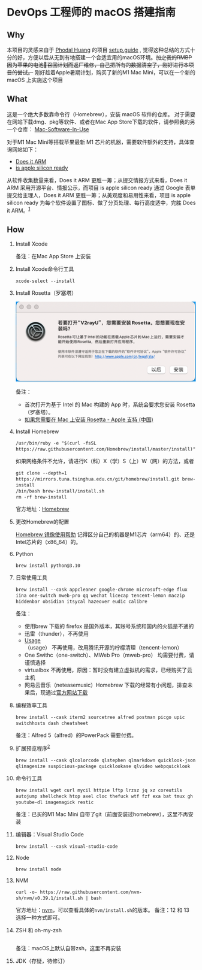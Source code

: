 # DevOps 工程师的 macOS 搭建指南

## Why

本项目的灵感来自于 [Phodal Huang](https://github.com/phodal)  的项目 [setup.guide](https://github.com/phodal/setup.guide) , 觉得这种总结的方式十分的好，方便以后从无到有地搭建一个合适宜用的macOS环境。~~加之我的RMBP因为苹果的电池🔋召回计划而返厂维修，自己把所有的数据清空了，刚好进行本项目的尝试。~~ 刚好趁着Apple暑期计划，购买了新的M1 Mac Mini，可以在一个新的 macOS 上实施这个项目

## What

这是一个绝大多数靠命令行（Homebrew），安装 macOS 软件的仓库。
对于需要在网站下载dmg、pkg等软件、或者在Mac App Store下载的软件，请参照我的另一个仓库：
[Mac-Software-In-Use](https://github.com/MiracleWong/Mac-Software-In-Use)

对于M1 Mac Mini等搭载苹果最新 M1 芯片的机器，需要软件额外的支持，具体查询网站如下：

- [Does it ARM](https://doesitarm.com/)
- [is apple silicon ready](https://isapplesiliconready.com/zh)

从软件收集数量来看，Does it ARM 更胜一筹；从提交情报方式来看，Does it ARM 采用开源平台、情报公示，而项目 is apple silicon ready 通过 Google 表单提交给主理人，Does it ARM 更胜一筹；从美观度和易用性来看，项目 is apple silicon ready 为每个软件设置了图标、做了分页处理、每行高度适中，完胜 Does it ARM。<sup>[1]</sup>

## How

1. Install Xcode
  
    备注：在Mac App Store 上安装

2. Install Xcode命令行工具

    ```
    xcode-select --install
    ```

3. Install Rosetta（罗塞塔）

    ![install-rosetta](images/install-rosetta.png)

    备注：
    - 首次打开为基于 Intel 的 Mac 构建的 App 时，系统会要求您安装 Rosetta（罗塞塔）。
    - [如果您需要在 Mac 上安装 Rosetta - Apple 支持 (中国)](https://support.apple.com/zh-cn/HT211861)

4. Install Homebrew

    ```
    /usr/bin/ruby -e "$(curl -fsSL https://raw.githubusercontent.com/Homebrew/install/master/install)"
    ```
    
    如果网络条件不允许，请进行K（科）X（学）S（上）W（网）的方法，或者
    
    ```
    git clone --depth=1 https://mirrors.tuna.tsinghua.edu.cn/git/homebrew/install.git brew-install
    /bin/bash brew-install/install.sh
    rm -rf brew-install
    ```

    官方地址：[Homebrew](https://brew.sh/index_zh-cn)

5. 更改Homebrew的配置

    [Homebrew 镜像使用帮助](https://mirrors.tuna.tsinghua.edu.cn/help/homebrew/)
    记得区分自己的机器是M1芯片（arm64）的、还是Intel芯片的（x86_64）的。

6. Python

    ```
    brew install python@3.10
    ```

7. 日常使用工具

    ```
    brew install --cask appcleaner google-chrome microsoft-edge flux iina one-switch mweb-pro qq wechat licecap tencent-lemon maczip hiddenbar obsidian itsycal hazeover eudic calibre
    ```
    
    备注：
    - 使用brew 下载的 firefox 是国外版本，其账号系统和国内的火狐是不通的
    - 迅雷（thunder），不再使用
    - [Usage](https://usage.pro/)（usage） 不再使用，改用腾讯开源的柠檬清理（tencent-lemon）
    - One Swithc（one-switch）、MWeb Pro（mweb-pro） 均需要付费，请谨慎选择
    - virtualbox 不再使用，原因：暂时没有建立虚拟机的需求，已经购买了云主机
    - 网易云音乐（neteasemusic）Homebrew 下载的经常有小问题，排查未果后，现通过[官方网站下载](https://music.163.com/#/download)


8. 编程效率工具

    ```
    brew install --cask iterm2 sourcetree alfred postman picgo upic switchhosts dash cheatsheet
    ```
    
    备注：Alfred 5（alfred）的PowerPack 需要付费。
    

9. 扩展预览程序<sup>[2]</sup>

    ```
    brew install --cask qlcolorcode qlstephen qlmarkdown quicklook-json qlimagesize suspicious-package quicklookase qlvideo webpquicklook
    ```

10. 命令行工具

    ```
    brew install wget curl mycil httpie lftp lrzsz jq xz coreutils autojump shellcheck htop axel cloc thefuck wtf fzf exa bat tmux gh youtube-dl imagemagick restic
    ```
    
    备注：已买的M1 Mac Mini 自带了git（前面安装过homebrew），这里不再安装

11. 编辑器：Visual Studio Code
    
    ```
    brew install --cask visual-studio-code
    ```

12. Node

    ```
    brew install node
    ```

13. NVM

    ```
    curl -o- https://raw.githubusercontent.com/nvm-sh/nvm/v0.39.1/install.sh | bash
    ```

    官方地址：[nvm](https://github.com/nvm-sh/nvm)，可以查看具体的`nvm/install.sh`的版本。
    备注：12 和 13 选择一种方式即可。

14. ZSH 和 oh-my-zsh

    ```
    ```

    备注：macOS上默认自带zsh，这里不再安装 

15. JDK（存疑，待修订）

    ```
    ```


[1]: https://www.pokooo.com/6808.html
[2]: https://github.com/sindresorhus/quick-look-plugins